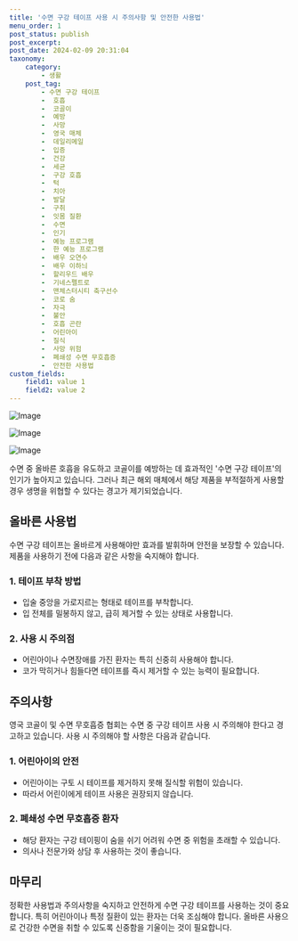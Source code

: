 ```yaml
---
title: '수면 구강 테이프 사용 시 주의사항 및 안전한 사용법'
menu_order: 1
post_status: publish
post_excerpt: 
post_date: 2024-02-09 20:31:04
taxonomy:
    category:
        - 생활
    post_tag:
        - 수면 구강 테이프
        -  호흡
        -  코골이
        -  예방
        -  사망
        -  영국 매체
        -  데일리메일
        -  입증
        -  건강
        -  세균
        -  구강 호흡
        -  턱
        -  치아
        -  발달
        -  구취
        -  잇몸 질환
        -  수면
        -  인기
        -  예능 프로그램
        -  한 예능 프로그램
        -  배우 오연수
        -  배우 이하늬
        -  할리우드 배우
        -  기네스펠트로
        -  맨체스터시티 축구선수
        -  코로 숨
        -  자극
        -  불안
        -  호흡 곤란
        -  어린아이
        -  질식
        -  사망 위험
        -  폐쇄성 수면 무호흡증
        -  안전한 사용법
custom_fields:
    field1: value 1
    field2: value 2
---
```


![Image](https://imgnews.pstatic.net/image/011/2024/02/09/0004298090_001_20240209142901043.png?type=w647)

![Image](https://imgnews.pstatic.net/image/011/2024/02/09/0004298090_002_20240209142901089.jpg?type=w647)

![Image](https://imgnews.pstatic.net/image/011/2024/02/09/0004298090_003_20240209142901111.jpg?type=w647)

수면 중 올바른 호흡을 유도하고 코골이를 예방하는 데 효과적인 '수면 구강 테이프'의 인기가 높아지고 있습니다. 그러나 최근 해외 매체에서 해당 제품을 부적절하게 사용할 경우 생명을 위협할 수 있다는 경고가 제기되었습니다.
## 올바른 사용법
수면 구강 테이프는 올바르게 사용해야만 효과를 발휘하며 안전을 보장할 수 있습니다. 제품을 사용하기 전에 다음과 같은 사항을 숙지해야 합니다.
### 1. 테이프 부착 방법
- 입술 중앙을 가로지르는 형태로 테이프를 부착합니다.
- 입 전체를 밀봉하지 않고, 급히 제거할 수 있는 상태로 사용합니다.
### 2. 사용 시 주의점
- 어린아이나 수면장애를 가진 환자는 특히 신중히 사용해야 합니다.
- 코가 막히거나 힘들다면 테이프를 즉시 제거할 수 있는 능력이 필요합니다.
## 주의사항
영국 코골이 및 수면 무호흡증 협회는 수면 중 구강 테이프 사용 시 주의해야 한다고 경고하고 있습니다. 사용 시 주의해야 할 사항은 다음과 같습니다.
### 1. 어린아이의 안전
- 어린아이는 구토 시 테이프를 제거하지 못해 질식할 위험이 있습니다.
- 따라서 어린이에게 테이프 사용은 권장되지 않습니다.
### 2. 폐쇄성 수면 무호흡증 환자
- 해당 환자는 구강 테이핑이 숨을 쉬기 어려워 수면 중 위험을 초래할 수 있습니다.
- 의사나 전문가와 상담 후 사용하는 것이 좋습니다.
## 마무리
정확한 사용법과 주의사항을 숙지하고 안전하게 수면 구강 테이프를 사용하는 것이 중요합니다. 특히 어린아이나 특정 질환이 있는 환자는 더욱 조심해야 합니다. 올바른 사용으로 건강한 수면을 취할 수 있도록 신중함을 기울이는 것이 필요합니다.
